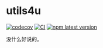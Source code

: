 # utils4u

[![codecov](https://codecov.io/github/yanhao98/utils4u/graph/badge.svg?token=7QCEJ9XI3W)](https://codecov.io/github/yanhao98/utils4u)
[![CI](https://github.com/yanhao98/utils4u/actions/workflows/ci.yaml/badge.svg)](https://github.com/yanhao98/utils4u/actions/workflows/ci.yaml)
<a href="https://www.npmjs.com/package/utils4u">
<img alt="npm latest version" src="https://img.shields.io/npm/v/utils4u/latest.svg">
</a>

没什么好说的。
